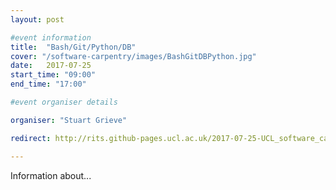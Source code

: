 ```yaml
---
layout: post

#event information
title:  "Bash/Git/Python/DB"
cover: "/software-carpentry/images/BashGitDBPython.jpg"
date:   2017-07-25
start_time: "09:00"
end_time: "17:00"

#event organiser details

organiser: "Stuart Grieve"

redirect: http://rits.github-pages.ucl.ac.uk/2017-07-25-UCL_software_carpentry/

---
```


Information about...
